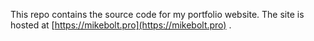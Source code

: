 This repo contains the source code for my portfolio website. The site is hosted at [https://mikebolt.pro](https://mikebolt.pro) .

